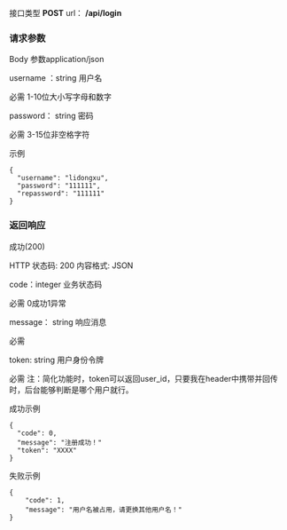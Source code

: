 接口类型 **POST**    url：  **/api/login**



### 请求参数

Body 参数application/json

username ：string  用户名

必需	1-10位大小写字母和数字

password： string   密码

必需    3-15位非空格字符

示例

```
{
  "username": "lidongxu",
  "password": "111111",
  "repassword": "111111"
}
```



### 返回响应

成功(200)

HTTP 状态码: 200	内容格式: JSON



code：integer 	业务状态码

必需	0成功1异常

message： string 	响应消息

必需

token: string 		用户身份令牌

必需	注：简化功能时，token可以返回user_id，只要我在header中携带并回传时，后台能够判断是哪个用户就行。



成功示例

```
{
  "code": 0,
  "message": "注册成功！"
  "token": "XXXX"
}
```

失败示例

```
{  
    "code": 1,
    "message": "用户名被占用，请更换其他用户名！" 
}
```

